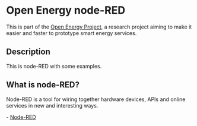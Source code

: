 # Open Energy node-RED

This is part of the [Open Energy Project](http://op-en.se/), a research project aiming to make it easier and faster to prototype smart energy services.

## Description

This is node-RED with some examples.

## What is node-RED?

Node-RED is a tool for wiring together hardware devices, APIs and online services in new and interesting ways.

\- [Node-RED](http://nodered.org/)

